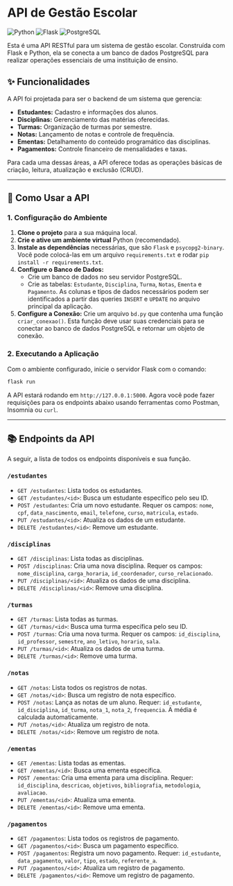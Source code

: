 # API de Gestão Escolar

![Python](https://img.shields.io/badge/Python-3.8%2B-blue?style=for-the-badge&logo=python)
![Flask](https://img.shields.io/badge/Flask-2.x-black?style=for-the-badge&logo=flask)
![PostgreSQL](https://img.shields.io/badge/PostgreSQL-13%2B-blue?style=for-the-badge&logo=postgresql)

Esta é uma API RESTful para um sistema de gestão escolar. Construída com Flask e Python, ela se conecta a um banco de dados PostgreSQL para realizar operações essenciais de uma instituição de ensino.

## ✨ Funcionalidades

A API foi projetada para ser o backend de um sistema que gerencia:

* **Estudantes:** Cadastro e informações dos alunos.
* **Disciplinas:** Gerenciamento das matérias oferecidas.
* **Turmas:** Organização de turmas por semestre.
* **Notas:** Lançamento de notas e controle de frequência.
* **Ementas:** Detalhamento do conteúdo programático das disciplinas.
* **Pagamentos:** Controle financeiro de mensalidades e taxas.

Para cada uma dessas áreas, a API oferece todas as operações básicas de criação, leitura, atualização e exclusão (CRUD).

---

## 🚀 Como Usar a API

### 1. Configuração do Ambiente

1.  **Clone o projeto** para a sua máquina local.
2.  **Crie e ative um ambiente virtual** Python (recomendado).
3.  **Instale as dependências** necessárias, que são `Flask` e `psycopg2-binary`. Você pode colocá-las em um arquivo `requirements.txt` e rodar `pip install -r requirements.txt`.
4.  **Configure o Banco de Dados:**
    * Crie um banco de dados no seu servidor PostgreSQL.
    * Crie as tabelas: `Estudante`, `Disciplina`, `Turma`, `Notas`, `Ementa` e `Pagamento`. As colunas e tipos de dados necessários podem ser identificados a partir das queries `INSERT` e `UPDATE` no arquivo principal da aplicação.
5.  **Configure a Conexão:** Crie um arquivo `bd.py` que contenha uma função `criar_conexao()`. Esta função deve usar suas credenciais para se conectar ao banco de dados PostgreSQL e retornar um objeto de conexão.

### 2. Executando a Aplicação

Com o ambiente configurado, inicie o servidor Flask com o comando:

```bash
flask run
```

A API estará rodando em `http://127.0.0.1:5000`. Agora você pode fazer requisições para os endpoints abaixo usando ferramentas como Postman, Insomnia ou `curl`.

---

## 📚 Endpoints da API

A seguir, a lista de todos os endpoints disponíveis e sua função.

### `/estudantes`
* `GET /estudantes`: Lista todos os estudantes.
* `GET /estudantes/<id>`: Busca um estudante específico pelo seu ID.
* `POST /estudantes`: Cria um novo estudante. Requer os campos: `nome`, `cpf`, `data_nascimento`, `email`, `telefone`, `curso`, `matricula`, `estado`.
* `PUT /estudantes/<id>`: Atualiza os dados de um estudante.
* `DELETE /estudantes/<id>`: Remove um estudante.

### `/disciplinas`
* `GET /disciplinas`: Lista todas as disciplinas.
* `POST /disciplinas`: Cria uma nova disciplina. Requer os campos: `nome_disciplina`, `carga_horaria`, `id_coordenador`, `curso_relacionado`.
* `PUT /disciplinas/<id>`: Atualiza os dados de uma disciplina.
* `DELETE /disciplinas/<id>`: Remove uma disciplina.

### `/turmas`
* `GET /turmas`: Lista todas as turmas.
* `GET /turmas/<id>`: Busca uma turma específica pelo seu ID.
* `POST /turmas`: Cria uma nova turma. Requer os campos: `id_disciplina`, `id_professor`, `semestre`, `ano_letivo`, `horario`, `sala`.
* `PUT /turmas/<id>`: Atualiza os dados de uma turma.
* `DELETE /turmas/<id>`: Remove uma turma.

### `/notas`
* `GET /notas`: Lista todos os registros de notas.
* `GET /notas/<id>`: Busca um registro de nota específico.
* `POST /notas`: Lança as notas de um aluno. Requer: `id_estudante`, `id_disciplina`, `id_turma`, `nota_1`, `nota_2`, `frequencia`. A média é calculada automaticamente.
* `PUT /notas/<id>`: Atualiza um registro de nota.
* `DELETE /notas/<id>`: Remove um registro de nota.

### `/ementas`
* `GET /ementas`: Lista todas as ementas.
* `GET /ementas/<id>`: Busca uma ementa específica.
* `POST /ementas`: Cria uma ementa para uma disciplina. Requer: `id_disciplina`, `descricao`, `objetivos`, `bibliografia`, `metodologia`, `avaliacao`.
* `PUT /ementas/<id>`: Atualiza uma ementa.
* `DELETE /ementas/<id>`: Remove uma ementa.

### `/pagamentos`
* `GET /pagamentos`: Lista todos os registros de pagamento.
* `GET /pagamentos/<id>`: Busca um pagamento específico.
* `POST /pagamentos`: Registra um novo pagamento. Requer: `id_estudante`, `data_pagamento`, `valor`, `tipo`, `estado`, `referente_a`.
* `PUT /pagamentos/<id>`: Atualiza um registro de pagamento.
* `DELETE /pagamentos/<id>`: Remove um registro de pagamento.
